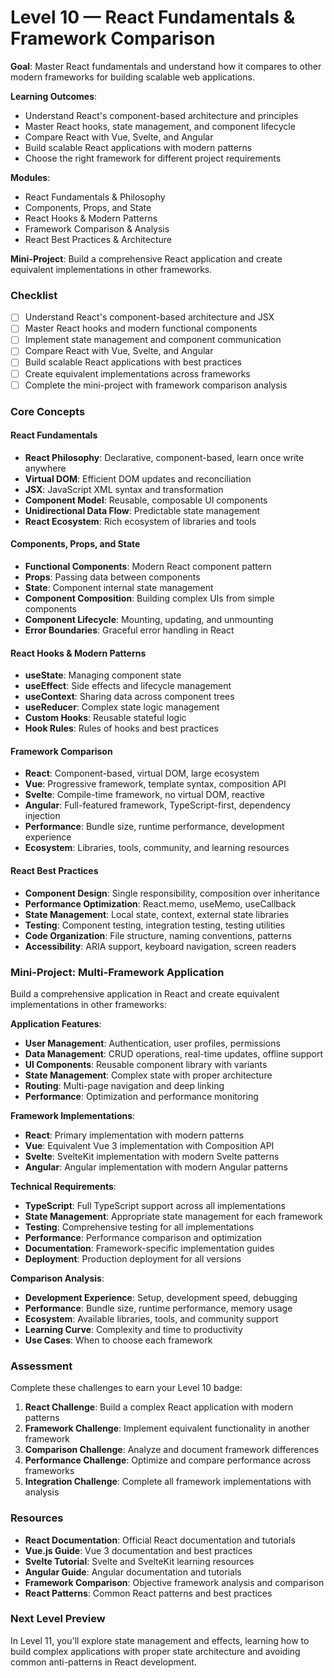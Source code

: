 # Level 10 — React Fundamentals & Framework Comparison

**Goal**: Master React fundamentals and understand how it compares to other modern frameworks for building scalable web applications.

**Learning Outcomes**:
- Understand React's component-based architecture and principles
- Master React hooks, state management, and component lifecycle
- Compare React with Vue, Svelte, and Angular
- Build scalable React applications with modern patterns
- Choose the right framework for different project requirements

**Modules**:
- React Fundamentals & Philosophy
- Components, Props, and State
- React Hooks & Modern Patterns
- Framework Comparison & Analysis
- React Best Practices & Architecture

**Mini-Project**: Build a comprehensive React application and create equivalent implementations in other frameworks.

### Checklist
- [ ] Understand React's component-based architecture and JSX
- [ ] Master React hooks and modern functional components
- [ ] Implement state management and component communication
- [ ] Compare React with Vue, Svelte, and Angular
- [ ] Build scalable React applications with best practices
- [ ] Create equivalent implementations across frameworks
- [ ] Complete the mini-project with framework comparison analysis

### Core Concepts

#### React Fundamentals
- **React Philosophy**: Declarative, component-based, learn once write anywhere
- **Virtual DOM**: Efficient DOM updates and reconciliation
- **JSX**: JavaScript XML syntax and transformation
- **Component Model**: Reusable, composable UI components
- **Unidirectional Data Flow**: Predictable state management
- **React Ecosystem**: Rich ecosystem of libraries and tools

#### Components, Props, and State
- **Functional Components**: Modern React component pattern
- **Props**: Passing data between components
- **State**: Component internal state management
- **Component Composition**: Building complex UIs from simple components
- **Component Lifecycle**: Mounting, updating, and unmounting
- **Error Boundaries**: Graceful error handling in React

#### React Hooks & Modern Patterns
- **useState**: Managing component state
- **useEffect**: Side effects and lifecycle management
- **useContext**: Sharing data across component trees
- **useReducer**: Complex state logic management
- **Custom Hooks**: Reusable stateful logic
- **Hook Rules**: Rules of hooks and best practices

#### Framework Comparison
- **React**: Component-based, virtual DOM, large ecosystem
- **Vue**: Progressive framework, template syntax, composition API
- **Svelte**: Compile-time framework, no virtual DOM, reactive
- **Angular**: Full-featured framework, TypeScript-first, dependency injection
- **Performance**: Bundle size, runtime performance, development experience
- **Ecosystem**: Libraries, tools, community, and learning resources

#### React Best Practices
- **Component Design**: Single responsibility, composition over inheritance
- **Performance Optimization**: React.memo, useMemo, useCallback
- **State Management**: Local state, context, external state libraries
- **Testing**: Component testing, integration testing, testing utilities
- **Code Organization**: File structure, naming conventions, patterns
- **Accessibility**: ARIA support, keyboard navigation, screen readers

### Mini-Project: Multi-Framework Application

Build a comprehensive application in React and create equivalent implementations in other frameworks:

**Application Features**:
- **User Management**: Authentication, user profiles, permissions
- **Data Management**: CRUD operations, real-time updates, offline support
- **UI Components**: Reusable component library with variants
- **State Management**: Complex state with proper architecture
- **Routing**: Multi-page navigation and deep linking
- **Performance**: Optimization and performance monitoring

**Framework Implementations**:
- **React**: Primary implementation with modern patterns
- **Vue**: Equivalent Vue 3 implementation with Composition API
- **Svelte**: SvelteKit implementation with modern Svelte patterns
- **Angular**: Angular implementation with modern Angular patterns

**Technical Requirements**:
- **TypeScript**: Full TypeScript support across all implementations
- **State Management**: Appropriate state management for each framework
- **Testing**: Comprehensive testing for all implementations
- **Performance**: Performance comparison and optimization
- **Documentation**: Framework-specific implementation guides
- **Deployment**: Production deployment for all versions

**Comparison Analysis**:
- **Development Experience**: Setup, development speed, debugging
- **Performance**: Bundle size, runtime performance, memory usage
- **Ecosystem**: Available libraries, tools, and community support
- **Learning Curve**: Complexity and time to productivity
- **Use Cases**: When to choose each framework

### Assessment

Complete these challenges to earn your Level 10 badge:

1. **React Challenge**: Build a complex React application with modern patterns
2. **Framework Challenge**: Implement equivalent functionality in another framework
3. **Comparison Challenge**: Analyze and document framework differences
4. **Performance Challenge**: Optimize and compare performance across frameworks
5. **Integration Challenge**: Complete all framework implementations with analysis

### Resources

- **React Documentation**: Official React documentation and tutorials
- **Vue.js Guide**: Vue 3 documentation and best practices
- **Svelte Tutorial**: Svelte and SvelteKit learning resources
- **Angular Guide**: Angular documentation and tutorials
- **Framework Comparison**: Objective framework analysis and comparison
- **React Patterns**: Common React patterns and best practices

### Next Level Preview

In Level 11, you'll explore state management and effects, learning how to build complex applications with proper state architecture and avoiding common anti-patterns in React development. 